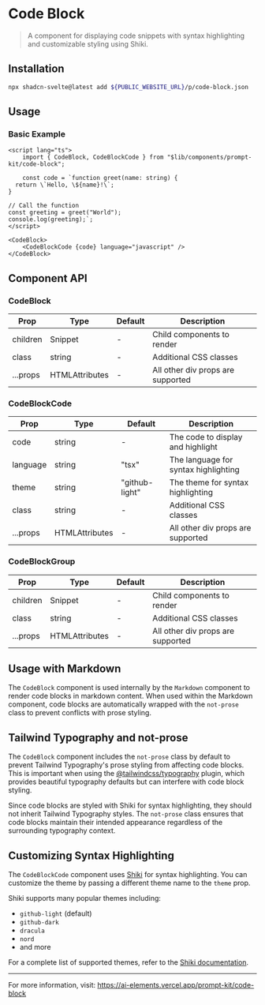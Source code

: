 # Code Block

> A component for displaying code snippets with syntax highlighting and customizable styling using Shiki.

## Installation

```bash
npx shadcn-svelte@latest add ${PUBLIC_WEBSITE_URL}/p/code-block.json
```

## Usage

### Basic Example

```svelte
<script lang="ts">
	import { CodeBlock, CodeBlockCode } from "$lib/components/prompt-kit/code-block";

	const code = `function greet(name: string) {
  return \`Hello, \${name}!\`;
}

// Call the function
const greeting = greet("World");
console.log(greeting);`;
</script>

<CodeBlock>
	<CodeBlockCode {code} language="javascript" />
</CodeBlock>
```

## Component API

### CodeBlock

| Prop | Type | Default | Description |
|------|------|---------|-------------|
| children | Snippet | - | Child components to render |
| class | string | - | Additional CSS classes |
| ...props | HTMLAttributes<HTMLDivElement> | - | All other div props are supported |

### CodeBlockCode

| Prop | Type | Default | Description |
|------|------|---------|-------------|
| code | string | - | The code to display and highlight |
| language | string | "tsx" | The language for syntax highlighting |
| theme | string | "github-light" | The theme for syntax highlighting |
| class | string | - | Additional CSS classes |
| ...props | HTMLAttributes<HTMLDivElement> | - | All other div props are supported |

### CodeBlockGroup

| Prop | Type | Default | Description |
|------|------|---------|-------------|
| children | Snippet | - | Child components to render |
| class | string | - | Additional CSS classes |
| ...props | HTMLAttributes<HTMLDivElement> | - | All other div props are supported |

## Usage with Markdown

The `CodeBlock` component is used internally by the `Markdown` component to render code blocks in markdown content. When used within the Markdown component, code blocks are automatically wrapped with the `not-prose` class to prevent conflicts with prose styling.

## Tailwind Typography and not-prose

The `CodeBlock` component includes the `not-prose` class by default to prevent Tailwind Typography's prose styling from affecting code blocks. This is important when using the [@tailwindcss/typography](https://github.com/tailwindlabs/tailwindcss-typography) plugin, which provides beautiful typography defaults but can interfere with code block styling.

Since code blocks are styled with Shiki for syntax highlighting, they should not inherit Tailwind Typography styles. The `not-prose` class ensures that code blocks maintain their intended appearance regardless of the surrounding typography context.

## Customizing Syntax Highlighting

The `CodeBlockCode` component uses [Shiki](https://shiki.matsu.io/) for syntax highlighting. You can customize the theme by passing a different theme name to the `theme` prop.

Shiki supports many popular themes including:

- `github-light` (default)
- `github-dark`
- `dracula`
- `nord`
- and more

For a complete list of supported themes, refer to the [Shiki documentation](https://github.com/shikijs/shiki/blob/main/docs/themes.md).

---

For more information, visit: https://ai-elements.vercel.app/prompt-kit/code-block

